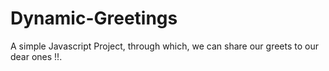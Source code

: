 # Dynamic-Greetings
A simple Javascript Project, through which, we can share our greets to our dear ones !!.
